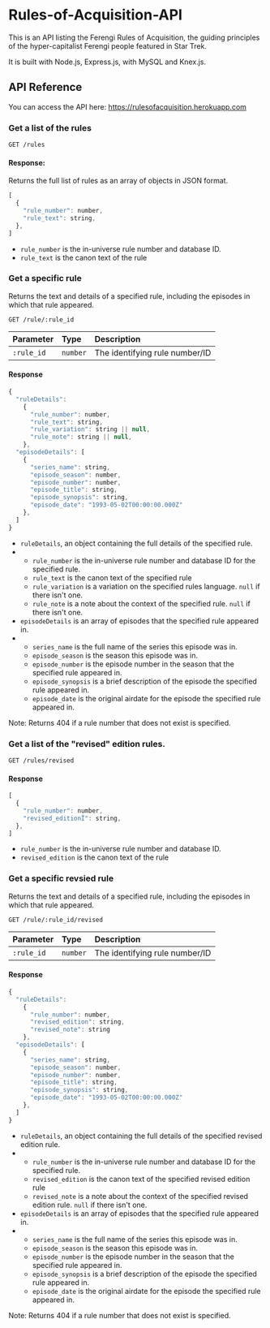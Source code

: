 # Rules-of-Acquisition-API

This is an API listing the Ferengi Rules of Acquisition, the guiding principles of the hyper-capitalist Ferengi people featured in Star Trek.

It is built with Node.js, Express.js, with MySQL and Knex.js.

## API Reference

You can access the API here: <https://rulesofacquisition.herokuapp.com>

### Get a list of the rules

```http
GET /rules

```

#### Response:

Returns the full list of rules as an array of objects in JSON format.

```Javascript
[
  {
    "rule_number": number,
    "rule_text": string,
  },
]
```

- `rule_number` is the in-universe rule number and database ID.
- `rule_text` is the canon text of the rule

### Get a specific rule

Returns the text and details of a specified rule, including the episodes in which that rule appeared.

```http
GET /rule/:rule_id

```

| Parameter  | Type     | Description                    |
| :--------- | :------- | :----------------------------- |
| `:rule_id` | `number` | The identifying rule number/ID |

#### Response

```javascript
{
  "ruleDetails":
    {
      "rule_number": number,
      "rule_text": string,
      "rule_variation": string || null,
      "rule_note": string || null,
    },
  "episodeDetails": [
    {
      "series_name": string,
      "episode_season": number,
      "episode_number": number,
      "episode_title": string,
      "episode_synopsis": string,
      "episode_date": "1993-05-02T00:00:00.000Z"
    },
  ]
}
```

- `ruleDetails`, an object containing the full details of the specified rule.
- - `rule_number` is the in-universe rule number and database ID for the specified rule.
  - `rule_text` is the canon text of the specified rule
  - `rule_variation` is a variation on the specified rules language. `null` if there isn't one.
  - `rule_note` is a note about the context of the specified rule. `null` if there isn't one.
- `episodeDetails` is an array of episodes that the specified rule appeared in.
- - `series_name` is the full name of the series this episode was in.
  - `episode_season` is the season this episode was in.
  - `episode_number` is the episode number in the season that the specified rule appeared in.
  - `episode_synopsis` is a brief description of the episode the specified rule appeared in.
  - `episode_date` is the original airdate for the episode the specified rule appeared in.

Note: Returns 404 if a rule number that does not exist is specified.

### Get a list of the "revised" edition rules.

```http
GET /rules/revised

```

#### Response

```Javascript
[
  {
    "rule_number": number,
    "revised_editionÏ": string,
  },
]
```

- `rule_number` is the in-universe rule number and database ID.
- `revised_edition` is the canon text of the rule

### Get a specific revsied rule

Returns the text and details of a specified rule, including the episodes in which that rule appeared.

```http
GET /rule/:rule_id/revised

```

| Parameter  | Type     | Description                    |
| :--------- | :------- | :----------------------------- |
| `:rule_id` | `number` | The identifying rule number/ID |

#### Response

```javascript
{
  "ruleDetails":
    {
      "rule_number": number,
      "revised_edition": string,
      "revised_note": string
    },
  "episodeDetails": [
    {
      "series_name": string,
      "episode_season": number,
      "episode_number": number,
      "episode_title": string,
      "episode_synopsis": string,
      "episode_date": "1993-05-02T00:00:00.000Z"
    },
  ]
}
```

- `ruleDetails`, an object containing the full details of the specified revised edition rule.
- - `rule_number` is the in-universe rule number and database ID for the specified rule.
  - `revised_edition` is the canon text of the specified revised edition rule
  - `revised_note` is a note about the context of the specified revised edition rule. `null` if there isn't one.
- `episodeDetails` is an array of episodes that the specified rule appeared in.
- - `series_name` is the full name of the series this episode was in.
  - `episode_season` is the season this episode was in.
  - `episode_number` is the episode number in the season that the specified rule appeared in.
  - `episode_synopsis` is a brief description of the episode the specified rule appeared in.
  - `episode_date` is the original airdate for the episode the specified rule appeared in.

Note: Returns 404 if a rule number that does not exist is specified.
